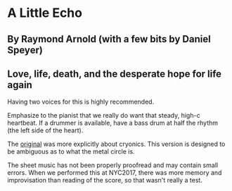 # A Little Echo
## By Raymond Arnold (with a few bits by Daniel Speyer)
## Love, life, death, and the desperate hope for life again

Having two voices for this is highly recommended.

Emphasize to the pianist that we really do want that steady, high-c heartbeat.  If a drummer is available, have a bass drum at half the rhythm (the left side of the heart).

The [original](https://humanistculture.bandcamp.com/track/a-little-echo) was more explicitly about cryonics.  This version is designed to be ambiguous as to what the metal circle is.

The sheet music has not been properly proofread and may contain small errors.  When we performed this at NYC2017, there was more memory and improvisation than reading of the score, so that wasn't really a test.